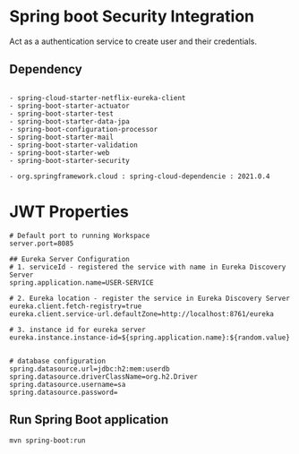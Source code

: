 # Spring boot Security Integration

Act as a authentication service to create user and their credentials.

## Dependency
```

- spring-cloud-starter-netflix-eureka-client
- spring-boot-starter-actuator
- spring-boot-starter-test
- spring-boot-starter-data-jpa
- spring-boot-configuration-processor
- spring-boot-starter-mail
- spring-boot-starter-validation
- spring-boot-starter-web
- spring-boot-starter-security

- org.springframework.cloud : spring-cloud-dependencie : 2021.0.4

```

# JWT Properties
```
# Default port to running Workspace
server.port=8085

## Eureka Server Configuration
# 1. serviceId - registered the service with name in Eureka Discovery Server
spring.application.name=USER-SERVICE

# 2. Eureka location - register the service in Eureka Discovery Server
eureka.client.fetch-registry=true
eureka.client.service-url.defaultZone=http://localhost:8761/eureka

# 3. instance id for eureka server
eureka.instance.instance-id=${spring.application.name}:${random.value}


# database configuration
spring.datasource.url=jdbc:h2:mem:userdb
spring.datasource.driverClassName=org.h2.Driver
spring.datasource.username=sa
spring.datasource.password=

```

## Run Spring Boot application
```
mvn spring-boot:run
```

